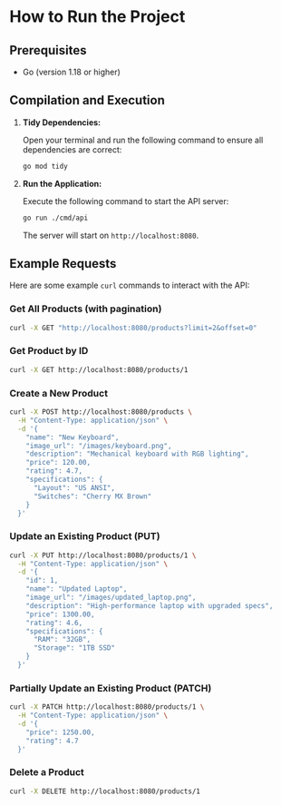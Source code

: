 # How to Run the Project

## Prerequisites

- Go (version 1.18 or higher)

## Compilation and Execution

1.  **Tidy Dependencies:**

    Open your terminal and run the following command to ensure all dependencies are correct:

    ```sh
    go mod tidy
    ```

2.  **Run the Application:**

    Execute the following command to start the API server:

    ```sh
    go run ./cmd/api
    ```

    The server will start on `http://localhost:8080`.

## Example Requests

Here are some example `curl` commands to interact with the API:

### Get All Products (with pagination)

```sh
curl -X GET "http://localhost:8080/products?limit=2&offset=0"
```

### Get Product by ID

```sh
curl -X GET http://localhost:8080/products/1
```

### Create a New Product

```sh
curl -X POST http://localhost:8080/products \
  -H "Content-Type: application/json" \
  -d '{
    "name": "New Keyboard",
    "image_url": "/images/keyboard.png",
    "description": "Mechanical keyboard with RGB lighting",
    "price": 120.00,
    "rating": 4.7,
    "specifications": {
      "Layout": "US ANSI",
      "Switches": "Cherry MX Brown"
    }
  }'
```

### Update an Existing Product (PUT)

```sh
curl -X PUT http://localhost:8080/products/1 \
  -H "Content-Type: application/json" \
  -d '{
    "id": 1,
    "name": "Updated Laptop",
    "image_url": "/images/updated_laptop.png",
    "description": "High-performance laptop with upgraded specs",
    "price": 1300.00,
    "rating": 4.6,
    "specifications": {
      "RAM": "32GB",
      "Storage": "1TB SSD"
    }
  }'
```

### Partially Update an Existing Product (PATCH)

```sh
curl -X PATCH http://localhost:8080/products/1 \
  -H "Content-Type: application/json" \
  -d '{
    "price": 1250.00,
    "rating": 4.7
  }'
```

### Delete a Product

```sh
curl -X DELETE http://localhost:8080/products/1
```
